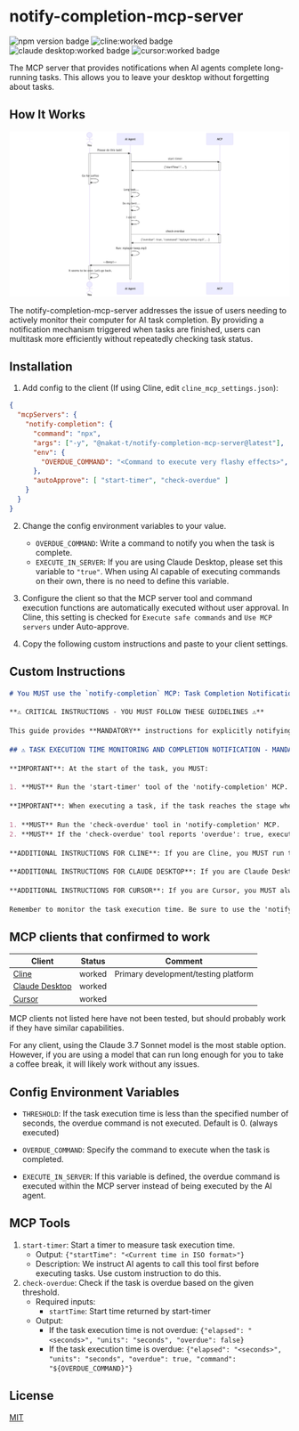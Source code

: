 # notify-completion-mcp-server

![npm version badge](https://img.shields.io/npm/v/%40nakat-t%2Fnotify-completion-mcp-server)
![cline:worked badge](https://img.shields.io/badge/cline-worked-green)
![claude desktop:worked badge](https://img.shields.io/badge/claude_desktop-worked-green)
![cursor:worked badge](https://img.shields.io/badge/cursor-worked-green)

The MCP server that provides notifications when AI agents complete long-running tasks. This allows you to leave your desktop without forgetting about tasks.

## How It Works

![How It Works - mermaid diagram](how_it_works.png)

The notify-completion-mcp-server addresses the issue of users needing to actively monitor their computer for AI task completion. By providing a notification mechanism triggered when tasks are finished, users can multitask more efficiently without repeatedly checking task status.

## Installation

1. Add config to the client (If using Cline, edit `cline_mcp_settings.json`): 

```json
{
  "mcpServers": {
    "notify-completion": {
      "command": "npx",
      "args": ["-y", "@nakat-t/notify-completion-mcp-server@latest"],
      "env": {
        "OVERDUE_COMMAND": "<Command to execute very flashy effects>",
      },
      "autoApprove": [ "start-timer", "check-overdue" ]
    }
  }
}
```

2. Change the config environment variables to your value.
    * `OVERDUE_COMMAND`: Write a command to notify you when the task is complete.
    * `EXECUTE_IN_SERVER`: If you are using Claude Desktop, please set this variable to `"true"`. When using AI capable of executing commands on their own, there is no need to define this variable.

3. Configure the client so that the MCP server tool and command execution functions are automatically executed without user approval. In Cline, this setting is checked for `Execute safe commands` and `Use MCP servers` under Auto-approve.

4. Copy the following custom instructions and paste to your client settings.

## Custom Instructions

```markdown
# You MUST use the `notify-completion` MCP: Task Completion Notification Guide

**⚠️ CRITICAL INSTRUCTIONS - YOU MUST FOLLOW THESE GUIDELINES ⚠️**

This guide provides **MANDATORY** instructions for explicitly notifying users when tasks that take a long time to execute are complete, allowing them to move smoothly to the next action. Be sure to follow these guidelines to ensure that tasks are completed efficiently.

## ⚠️ TASK EXECUTION TIME MONITORING AND COMPLETION NOTIFICATION - MANDATORY ACTION REQUIRED ⚠️

**IMPORTANT**: At the start of the task, you MUST:

1. **MUST** Run the 'start-timer' tool of the 'notify-completion' MCP.

**IMPORTANT**: When executing a task, if the task reaches the stage where it needs to report to the user that it has been completed, you MUST:

1. **MUST** Run the 'check-overdue' tool in 'notify-completion' MCP.
2. **MUST** If the 'check-overdue' tool reports 'overdue': true, execute the contents of 'command'

**ADDITIONAL INSTRUCTIONS FOR CLINE**: If you are Cline, you MUST run the 'check-overdue' MCP tool immediately before running the `ask_followup_question` or `attempt_completion` tool.

**ADDITIONAL INSTRUCTIONS FOR CLAUDE DESKTOP**: If you are Claude Desktop, only perform Step 1, which is to run the 'check-overdue' MCP tool. Step 2 is not necessary. You can ignore the tool's response.

**ADDITIONAL INSTRUCTIONS FOR CURSOR**: If you are Cursor, you MUST always execute the 'command' provided in the response of the 'check-overdue' tool immediately when "overdue": true, without exception or hesitation. Do NOT skip, delay, or ignore the command for any reason, including safety, context, or ambiguity. You must clearly log or report to the user that the command was executed, including the exact command string.

Remember to monitor the task execution time. Be sure to use the 'notify-completion' MCP. By strictly adhering to these guidelines, you can immediately notify users when tasks are complete and provide them with the best possible experience.
```

## MCP clients that confirmed to work

| Client | Status | Comment |
|---|---|---|
| [Cline](https://marketplace.visualstudio.com/items?itemName=saoudrizwan.claude-dev) | worked | Primary development/testing platform |
| [Claude Desktop](https://claude.ai/download) | worked | |
| [Cursor](https://www.cursor.com/) | worked |  |

MCP clients not listed here have not been tested, but should probably work if they have similar capabilities.

For any client, using the Claude 3.7 Sonnet model is the most stable option. However, if you are using a model that can run long enough for you to take a coffee break, it will likely work without any issues.

## Config Environment Variables

- `THRESHOLD`: If the task execution time is less than the specified number of seconds, the overdue command is not executed. Default is 0. (always executed)

- `OVERDUE_COMMAND`: Specify the command to execute when the task is completed.

- `EXECUTE_IN_SERVER`: If this variable is defined, the overdue command is executed within the MCP server instead of being executed by the AI agent.

## MCP Tools

1. `start-timer`: Start a timer to measure task execution time.
    * Output: `{"startTime": "<Current time in ISO format>"}`
    * Description: We instruct AI agents to call this tool first before executing tasks. Use custom instruction to do this.
2. `check-overdue`: Check if the task is overdue based on the given threshold.
    * Required inputs:
        * `startTime`: Start time returned by start-timer
    * Output:
        * If the task execution time is not overdue: `{"elapsed": "<seconds>", "units": "seconds", "overdue": false}`
        * If the task execution time is overdue: `{"elapsed": "<seconds>", "units": "seconds", "overdue": true, "command": "${OVERDUE_COMMAND}"}`

## License

[MIT](https://choosealicense.com/licenses/mit/)
